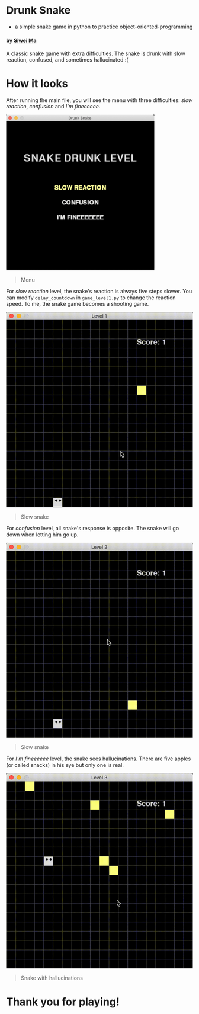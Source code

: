 # Drunk Snake
* a simple snake game in python to practice object-oriented-programming

#### by [Siwei Ma](https://www.linkedin.com/in/siwei-ma-28345856/)

A classic snake game with extra difficulties. The snake is drunk with slow reaction, confused, and sometimes hallucinated :(

# How it looks

After running the main file, you will see the menu with three difficulties: *slow reaction*, *confusion* and *I'm fineeeeee*. 

<img src="img/screenshot.png" alt="Menu" width="400"/>

> Menu

For *slow reaction* level, the snake's reaction is always five steps slower. You can modify `delay_countdown` in `game_level1.py` to change the reaction speed. To me, the snake game becomes a shooting game.


![](img/level1.gif)

> Slow snake

For *confusion* level, all snake's response is opposite. The snake will go down when letting him go up. 

![](img/level2.gif)

> Slow snake

For *I'm fineeeeee* level, the snake sees hallucinations. There are five apples (or called snacks) in his eye but only one is real.

![](img/level3.gif)

> Snake with hallucinations

# Thank you for playing!
